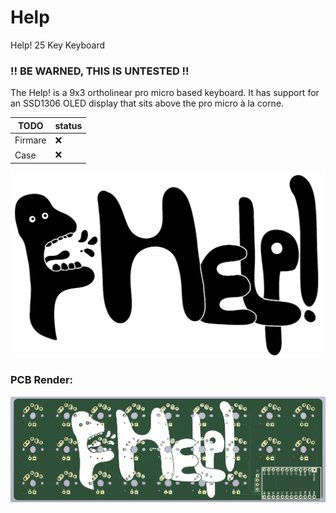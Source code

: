 # Help
Help! 25 Key Keyboard

### !! BE WARNED, THIS IS UNTESTED !!

The Help! is a 9x3 ortholinear pro micro based keyboard. It has support for an SSD1306 OLED display that sits above the pro micro à la corne.

| TODO | status |
| ----------- | ----------- |
| Firmare | :x: |
| Case | :x: |

![Help! Image](/Images/Help!Silk.png)

### PCB Render:
![Help! Image](/Images/HelpFront.png)
